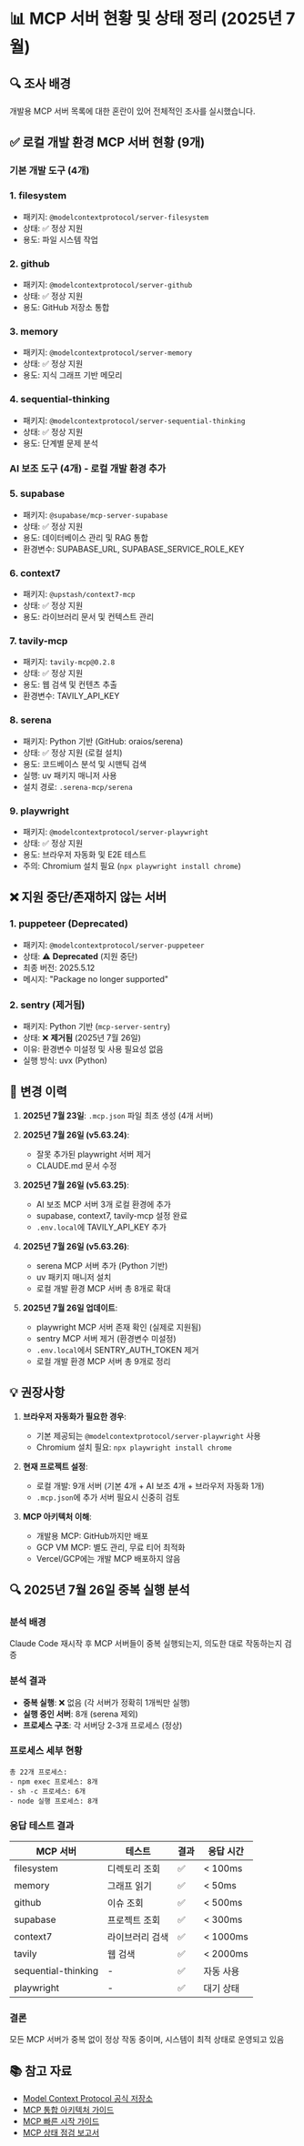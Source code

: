 # 📊 MCP 서버 현황 및 상태 정리 (2025년 7월)

## 🔍 조사 배경

개발용 MCP 서버 목록에 대한 혼란이 있어 전체적인 조사를 실시했습니다.

## ✅ 로컬 개발 환경 MCP 서버 현황 (9개)

### 기본 개발 도구 (4개)

### 1. **filesystem**

- 패키지: `@modelcontextprotocol/server-filesystem`
- 상태: ✅ 정상 지원
- 용도: 파일 시스템 작업

### 2. **github**

- 패키지: `@modelcontextprotocol/server-github`
- 상태: ✅ 정상 지원
- 용도: GitHub 저장소 통합

### 3. **memory**

- 패키지: `@modelcontextprotocol/server-memory`
- 상태: ✅ 정상 지원
- 용도: 지식 그래프 기반 메모리

### 4. **sequential-thinking**

- 패키지: `@modelcontextprotocol/server-sequential-thinking`
- 상태: ✅ 정상 지원
- 용도: 단계별 문제 분석

### AI 보조 도구 (4개) - 로컬 개발 환경 추가

### 5. **supabase**

- 패키지: `@supabase/mcp-server-supabase`
- 상태: ✅ 정상 지원
- 용도: 데이터베이스 관리 및 RAG 통합
- 환경변수: SUPABASE_URL, SUPABASE_SERVICE_ROLE_KEY

### 6. **context7**

- 패키지: `@upstash/context7-mcp`
- 상태: ✅ 정상 지원
- 용도: 라이브러리 문서 및 컨텍스트 관리

### 7. **tavily-mcp**

- 패키지: `tavily-mcp@0.2.8`
- 상태: ✅ 정상 지원
- 용도: 웹 검색 및 컨텐츠 추출
- 환경변수: TAVILY_API_KEY

### 8. **serena**

- 패키지: Python 기반 (GitHub: oraios/serena)
- 상태: ✅ 정상 지원 (로컬 설치)
- 용도: 코드베이스 분석 및 시맨틱 검색
- 실행: uv 패키지 매니저 사용
- 설치 경로: `.serena-mcp/serena`

### 9. **playwright**

- 패키지: `@modelcontextprotocol/server-playwright`
- 상태: ✅ 정상 지원
- 용도: 브라우저 자동화 및 E2E 테스트
- 주의: Chromium 설치 필요 (`npx playwright install chrome`)

## ❌ 지원 중단/존재하지 않는 서버

### 1. **puppeteer** (Deprecated)

- 패키지: `@modelcontextprotocol/server-puppeteer`
- 상태: ⚠️ **Deprecated** (지원 중단)
- 최종 버전: 2025.5.12
- 메시지: "Package no longer supported"

### 2. **sentry** (제거됨)

- 패키지: Python 기반 (`mcp-server-sentry`)
- 상태: ❌ **제거됨** (2025년 7월 26일)
- 이유: 환경변수 미설정 및 사용 필요성 없음
- 실행 방식: uvx (Python)

## 🔄 변경 이력

1. **2025년 7월 23일**: `.mcp.json` 파일 최초 생성 (4개 서버)
2. **2025년 7월 26일 (v5.63.24)**:
   - 잘못 추가된 playwright 서버 제거
   - CLAUDE.md 문서 수정
3. **2025년 7월 26일 (v5.63.25)**:
   - AI 보조 MCP 서버 3개 로컬 환경에 추가
   - supabase, context7, tavily-mcp 설정 완료
   - `.env.local`에 TAVILY_API_KEY 추가
4. **2025년 7월 26일 (v5.63.26)**:
   - serena MCP 서버 추가 (Python 기반)
   - uv 패키지 매니저 설치
   - 로컬 개발 환경 MCP 서버 총 8개로 확대

5. **2025년 7월 26일 업데이트**:
   - playwright MCP 서버 존재 확인 (실제로 지원됨)
   - sentry MCP 서버 제거 (환경변수 미설정)
   - `.env.local`에서 SENTRY_AUTH_TOKEN 제거
   - 로컬 개발 환경 MCP 서버 총 9개로 정리

## 💡 권장사항

1. **브라우저 자동화가 필요한 경우**:
   - 기본 제공되는 `@modelcontextprotocol/server-playwright` 사용
   - Chromium 설치 필요: `npx playwright install chrome`

2. **현재 프로젝트 설정**:
   - 로컬 개발: 9개 서버 (기본 4개 + AI 보조 4개 + 브라우저 자동화 1개)
   - `.mcp.json`에 추가 서버 필요시 신중히 검토

3. **MCP 아키텍처 이해**:
   - 개발용 MCP: GitHub까지만 배포
   - GCP VM MCP: 별도 관리, 무료 티어 최적화
   - Vercel/GCP에는 개발 MCP 배포하지 않음

## 🔍 2025년 7월 26일 중복 실행 분석

### 분석 배경

Claude Code 재시작 후 MCP 서버들이 중복 실행되는지, 의도한 대로 작동하는지 검증

### 분석 결과

- **중복 실행**: ❌ 없음 (각 서버가 정확히 1개씩만 실행)
- **실행 중인 서버**: 8개 (serena 제외)
- **프로세스 구조**: 각 서버당 2-3개 프로세스 (정상)

### 프로세스 세부 현황

```
총 22개 프로세스:
- npm exec 프로세스: 8개
- sh -c 프로세스: 6개
- node 실행 프로세스: 8개
```

### 응답 테스트 결과

| MCP 서버            | 테스트          | 결과 | 응답 시간 |
| ------------------- | --------------- | ---- | --------- |
| filesystem          | 디렉토리 조회   | ✅   | < 100ms   |
| memory              | 그래프 읽기     | ✅   | < 50ms    |
| github              | 이슈 조회       | ✅   | < 500ms   |
| supabase            | 프로젝트 조회   | ✅   | < 300ms   |
| context7            | 라이브러리 검색 | ✅   | < 1000ms  |
| tavily              | 웹 검색         | ✅   | < 2000ms  |
| sequential-thinking | -               | ✅   | 자동 사용 |
| playwright          | -               | ✅   | 대기 상태 |

### 결론

모든 MCP 서버가 중복 없이 정상 작동 중이며, 시스템이 최적 상태로 운영되고 있음

## 📚 참고 자료

- [Model Context Protocol 공식 저장소](https://github.com/modelcontextprotocol/servers)
- [MCP 통합 아키텍처 가이드](./mcp-unified-architecture-guide.md)
- [MCP 빠른 시작 가이드](./mcp-quick-guide.md)
- [MCP 상태 점검 보고서](./mcp-status-check-2025-07-26.md)
